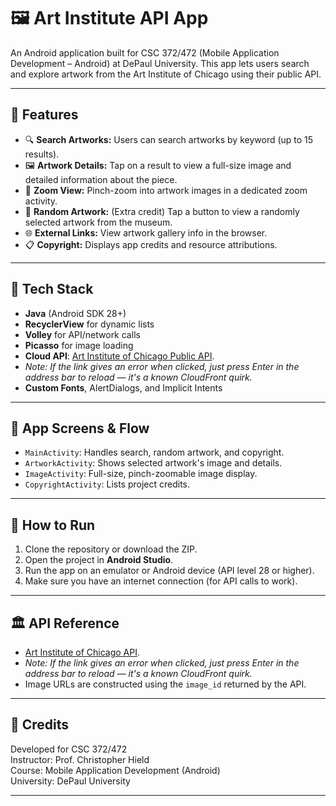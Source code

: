 # 🖼️ Art Institute API App

An Android application built for CSC 372/472 (Mobile Application Development – Android) at DePaul University. This app lets users search and explore artwork from the Art Institute of Chicago using their public API.

---

## 📱 Features

- 🔍 **Search Artworks:** Users can search artworks by keyword (up to 15 results).
- 🖼️ **Artwork Details:** Tap on a result to view a full-size image and detailed information about the piece.
- 🔎 **Zoom View:** Pinch-zoom into artwork images in a dedicated zoom activity.
- 🎲 **Random Artwork:** (Extra credit) Tap a button to view a randomly selected artwork from the museum.
- 🌐 **External Links:** View artwork gallery info in the browser.
- 📋 **Copyright:** Displays app credits and resource attributions.

---

## 🔧 Tech Stack

- **Java** (Android SDK 28+)
- **RecyclerView** for dynamic lists
- **Volley** for API/network calls
- **Picasso** for image loading
- **Cloud API**: [Art Institute of Chicago Public API](https://api.artic.edu/docs/).
- *Note: If the link gives an error when clicked, just press Enter in the address bar to reload — it's a known CloudFront quirk.*
- **Custom Fonts**, AlertDialogs, and Implicit Intents

---

## 📂 App Screens & Flow

- `MainActivity`: Handles search, random artwork, and copyright.
- `ArtworkActivity`: Shows selected artwork's image and details.
- `ImageActivity`: Full-size, pinch-zoomable image display.
- `CopyrightActivity`: Lists project credits.

---

## 🚀 How to Run

1. Clone the repository or download the ZIP.
2. Open the project in **Android Studio**.
3. Run the app on an emulator or Android device (API level 28 or higher).
4. Make sure you have an internet connection (for API calls to work).

---

## 🏛️ API Reference

- [Art Institute of Chicago API](https://api.artic.edu/docs/).
- *Note: If the link gives an error when clicked, just press Enter in the address bar to reload — it's a known CloudFront quirk.*
- Image URLs are constructed using the `image_id` returned by the API.

---

## 📜 Credits

Developed for CSC 372/472  
Instructor: Prof. Christopher Hield  
Course: Mobile Application Development (Android)  
University: DePaul University

---

